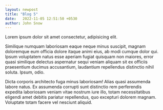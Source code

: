 ```yaml
---
layout: newpost
title: "Blog 5"
date:   2022-11-05 12:51:50 +0530
author: John Snow
---
```


Lorem ipsum dolor sit amet consectetur, adipisicing elit.

Similique numquam laboriosam eaque neque minus suscipit, magnam doloremque eum officia dolore itaque animi eius, ab modi cumque dolor qui. Ipsum voluptatem natus esse aperiam fugiat quisquam non maiores, error quasi similique delectus aspernatur sequi veniam aliquam sit ex officiis praesentium ducimus accusantium, laudantium repellendus distinctio nihil soluta. Ipsum, odio. 

Dicta corporis architecto fuga minus laboriosam! Alias quasi assumenda labore natus. Ex assumenda corrupti sunt distinctio rem perferendis expedita laboriosam veniam vitae nostrum iure illo, totam necessitatibus eligendi amet debitis pariatur repellendus, quo excepturi dolorem magnam. Voluptate totam facere vel nesciunt aliquid.
